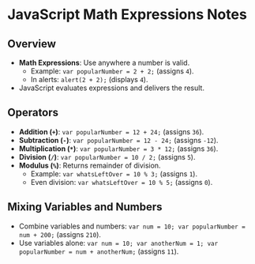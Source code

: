JavaScript Math Expressions Notes
=================================

Overview
--------

-   **Math Expressions**: Use anywhere a number is valid.
    -   Example: `var popularNumber = 2 + 2;` (assigns `4`).
    -   In alerts: `alert(2 + 2);` (displays `4`).
-   JavaScript evaluates expressions and delivers the result.

Operators
---------

-   **Addition (`+`)**: `var popularNumber = 12 + 24;` (assigns `36`).
-   **Subtraction (`-`)**: `var popularNumber = 12 - 24;` (assigns `-12`).
-   **Multiplication (`*`)**: `var popularNumber = 3 * 12;` (assigns `36`).
-   **Division (`/`)**: `var popularNumber = 10 / 2;` (assigns `5`).
-   **Modulus (`%`)**: Returns remainder of division.
    -   Example: `var whatsLeftOver = 10 % 3;` (assigns `1`).
    -   Even division: `var whatsLeftOver = 10 % 5;` (assigns `0`).

Mixing Variables and Numbers
----------------------------

-   Combine variables and numbers: `var num = 10; var popularNumber = num + 200;` (assigns `210`).
-   Use variables alone: `var num = 10; var anotherNum = 1; var popularNumber = num + anotherNum;` (assigns `11`).
